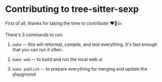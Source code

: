 # Contributing to tree-sitter-sexp

First of all, thanks for taking the time to contribute! :heart::tada::+1:

There's 3 commands to run:

1. `make` -- this will reformat, compile, and test everything. It's fast enough
   that you can run it often.

2. `make web` -- to build and run the local web ui

3. `make publish` -- to prepare everything for merging and update the playground

